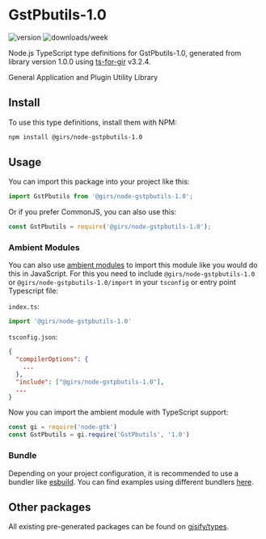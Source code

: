 
# GstPbutils-1.0

![version](https://img.shields.io/npm/v/@girs/node-gstpbutils-1.0)
![downloads/week](https://img.shields.io/npm/dw/@girs/node-gstpbutils-1.0)


Node.js TypeScript type definitions for GstPbutils-1.0, generated from library version 1.0.0 using [ts-for-gir](https://github.com/gjsify/ts-for-gir) v3.2.4.

General Application and Plugin Utility Library

## Install

To use this type definitions, install them with NPM:
```bash
npm install @girs/node-gstpbutils-1.0
```

## Usage

You can import this package into your project like this:
```ts
import GstPbutils from '@girs/node-gstpbutils-1.0';
```

Or if you prefer CommonJS, you can also use this:
```ts
const GstPbutils = require('@girs/node-gstpbutils-1.0');
```

### Ambient Modules

You can also use [ambient modules](https://github.com/gjsify/ts-for-gir/tree/main/packages/cli#ambient-modules) to import this module like you would do this in JavaScript.
For this you need to include `@girs/node-gstpbutils-1.0` or `@girs/node-gstpbutils-1.0/import` in your `tsconfig` or entry point Typescript file:

`index.ts`:
```ts
import '@girs/node-gstpbutils-1.0'
```

`tsconfig.json`:
```json
{
  "compilerOptions": {
    ...
  },
  "include": ["@girs/node-gstpbutils-1.0"],
  ...
}
```

Now you can import the ambient module with TypeScript support: 

```ts
const gi = require('node-gtk')
const GstPbutils = gi.require('GstPbutils', '1.0')
```


### Bundle

Depending on your project configuration, it is recommended to use a bundler like [esbuild](https://esbuild.github.io/). You can find examples using different bundlers [here](https://github.com/gjsify/ts-for-gir/tree/main/examples).

## Other packages

All existing pre-generated packages can be found on [gjsify/types](https://github.com/gjsify/types).

